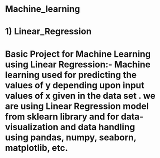# Machine_learning
# 1) Linear_Regression
# Basic Project for Machine Learning using Linear Regression:- Machine learning used for predicting the values of y depending upon input values of x given in the data set . we are using Linear Regression model from sklearn library and for data-visualization and data handling using pandas, numpy, seaborn, matplotlib, etc. 
